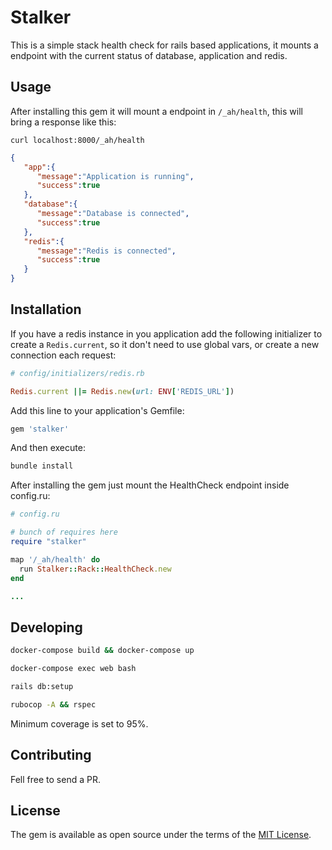 # Stalker

This is a simple stack health check for rails based applications, it mounts a endpoint with the current status of database, application and redis.

## Usage

After installing this gem it will mount a endpoint in `/_ah/health`, this will bring a response like this:

`curl localhost:8000/_ah/health`

```json
{
   "app":{
      "message":"Application is running",
      "success":true
   },
   "database":{
      "message":"Database is connected",
      "success":true
   },
   "redis":{
      "message":"Redis is connected",
      "success":true
   }
}
```

## Installation

If you have a redis instance in you application add the following initializer to create a `Redis.current`, so it don't need to use global vars, or create a new connection each request:

```ruby
# config/initializers/redis.rb

Redis.current ||= Redis.new(url: ENV['REDIS_URL'])
```

Add this line to your application's Gemfile:

```ruby
gem 'stalker'
```

And then execute:
```bash
bundle install
```

After installing the gem just mount the HealthCheck endpoint inside config.ru:

```ruby
# config.ru

# bunch of requires here
require "stalker"

map '/_ah/health' do
  run Stalker::Rack::HealthCheck.new
end

...
```

## Developing

```bash
docker-compose build && docker-compose up

docker-compose exec web bash

rails db:setup

rubocop -A && rspec
```

Minimum coverage is set to 95%.

## Contributing

Fell free to send a PR.

## License

The gem is available as open source under the terms of the [MIT License](https://opensource.org/licenses/MIT).
